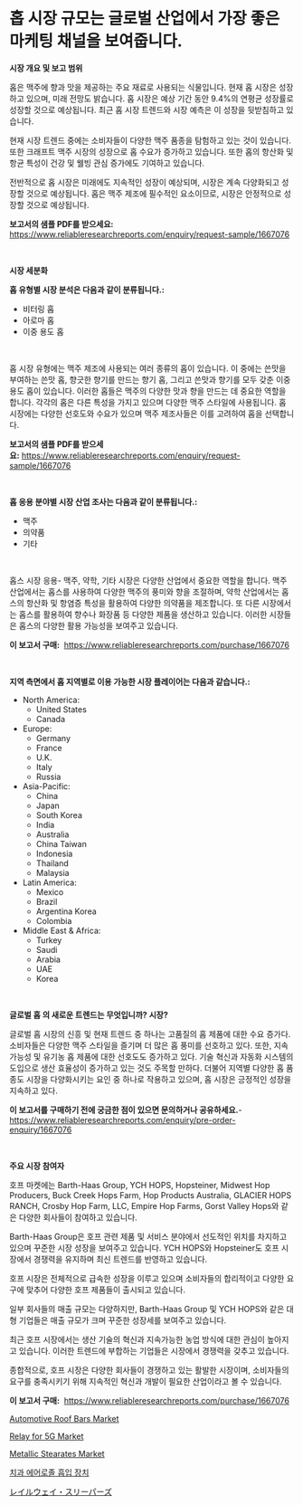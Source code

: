 <p><h1>홉 시장 규모는 글로벌 산업에서 가장 좋은 마케팅 채널을 보여줍니다.</h1></p><p><strong>시장 개요 및 보고 범위</strong></p>
<p><p>홉은 맥주에 향과 맛을 제공하는 주요 재료로 사용되는 식물입니다. 현재 홉 시장은 성장하고 있으며, 미래 전망도 밝습니다. 홉 시장은 예상 기간 동안 9.4%의 연평균 성장률로 성장할 것으로 예상됩니다. 최근 홉 시장 트렌드와 시장 예측은 이 성장을 뒷받침하고 있습니다. </p><p>현재 시장 트렌드 중에는 소비자들이 다양한 맥주 품종을 탐험하고 있는 것이 있습니다. 또한 크래프트 맥주 시장의 성장으로 홉 수요가 증가하고 있습니다. 또한 홉의 항산화 및 항균 특성이 건강 및 웰빙 관심 증가에도 기여하고 있습니다.</p><p>전반적으로 홉 시장은 미래에도 지속적인 성장이 예상되며, 시장은 계속 다양화되고 성장할 것으로 예상됩니다. 홉은 맥주 제조에 필수적인 요소이므로, 시장은 안정적으로 성장할 것으로 예상됩니다.</p></p>
<p><strong>보고서의 샘플 PDF를 받으세요:</strong> <a href="https://www.reliableresearchreports.com/enquiry/request-sample/1667076">https://www.reliableresearchreports.com/enquiry/request-sample/1667076</a></p>
<p>&nbsp;</p>
<p><strong>시장 세분화</strong></p>
<p><strong>홉 유형별 시장 분석은 다음과 같이 분류됩니다.:</strong></p>
<p><ul><li>비터링 홉</li><li>아로마 홉</li><li>이중 용도 홉</li></ul></p>
<p>&nbsp;</p>
<p><p>홉 시장 유형에는 맥주 제조에 사용되는 여러 종류의 홉이 있습니다. 이 중에는 쓴맛을 부여하는 쓴맛 홉, 향긋한 향기를 만드는 향기 홉, 그리고 쓴맛과 향기를 모두 갖춘 이중 용도 홉이 있습니다. 이러한 홉들은 맥주의 다양한 맛과 향을 만드는 데 중요한 역할을 합니다. 각각의 홉은 다른 특성을 가지고 있으며 다양한 맥주 스타일에 사용됩니다. 홉 시장에는 다양한 선호도와 수요가 있으며 맥주 제조사들은 이를 고려하여 홉을 선택합니다.</p></p>
<p><strong>보고서의 샘플 PDF를 받으세요:</strong>&nbsp;<a href="https://www.reliableresearchreports.com/enquiry/request-sample/1667076">https://www.reliableresearchreports.com/enquiry/request-sample/1667076</a></p>
<p>&nbsp;</p>
<p><strong> 홉 응용 분야별 시장 산업 조사는 다음과 같이 분류됩니다.:</strong></p>
<p><ul><li>맥주</li><li>의약품</li><li>기타</li></ul></p>
<p>&nbsp;</p>
<p><p>홉스 시장 응용- 맥주, 약학, 기타 시장은 다양한 산업에서 중요한 역할을 합니다. 맥주 산업에서는 홉스를 사용하여 다양한 맥주의 풍미와 향을 조절하며, 약학 산업에서는 홉스의 항산화 및 항염증 특성을 활용하여 다양한 의약품을 제조합니다. 또 다른 시장에서는 홉스를 활용하여 향수나 화장품 등 다양한 제품을 생산하고 있습니다. 이러한 시장들은 홉스의 다양한 활용 가능성을 보여주고 있습니다.</p></p>
<p><strong>이 보고서 구매:</strong>&nbsp; <a href="https://www.reliableresearchreports.com/purchase/1667076">https://www.reliableresearchreports.com/purchase/1667076</a></p>
<p>&nbsp;</p>
<p><strong>지역 측면에서 홉 지역별로 이용 가능한 시장 플레이어는 다음과 같습니다.:</strong></p>
<p><ul>
    <li>
        North America:
        <ul>
            <li>United States</li>
            <li>Canada</li>
        </ul>
    </li>
    <li>
        Europe:
        <ul>
            <li>Germany</li>
            <li>France</li>
            <li>U.K.</li>
            <li>Italy</li>
            <li>Russia</li>
        </ul>
    </li>
    <li>
        Asia-Pacific:
        <ul>
            <li>China</li>
            <li>Japan</li>
            <li>South Korea</li>
            <li>India</li>
            <li>Australia</li>
            <li>China Taiwan</li>
            <li>Indonesia</li>
            <li>Thailand</li>
            <li>Malaysia</li>
        </ul>
    </li>
    <li>
        Latin America:
        <ul>
            <li>Mexico</li>
            <li>Brazil</li>
            <li>Argentina Korea</li>
            <li>Colombia</li>
        </ul>
    </li>
    <li>
        Middle East & Africa:
        <ul>
            <li>Turkey</li>
            <li>Saudi</li>
            <li>Arabia</li>
            <li>UAE</li>
            <li>Korea</li>
        </ul>
    </li>
    </ul></p>
<p>&nbsp;</p>
<p><strong>글로벌 홉 의 새로운 트렌드는 무엇입니까? 시장?</strong></p>
<p><p>글로벌 홉 시장의 신흥 및 현재 트렌드 중 하나는 고품질의 홉 제품에 대한 수요 증가다. 소비자들은 다양한 맥주 스타일을 즐기며 더 많은 홉 풍미를 선호하고 있다. 또한, 지속가능성 및 유기농 홉 제품에 대한 선호도도 증가하고 있다. 기술 혁신과 자동화 시스템의 도입으로 생산 효율성이 증가하고 있는 것도 주목할 만하다. 더불어 지역별 다양한 홉 품종도 시장을 다양화시키는 요인 중 하나로 작용하고 있으며, 홉 시장은 긍정적인 성장을 지속하고 있다.</p></p>
<p><strong>이 보고서를 구매하기 전에 궁금한 점이 있으면 문의하거나 공유하세요.</strong>- <a href="https://www.reliableresearchreports.com/enquiry/pre-order-enquiry/1667076">https://www.reliableresearchreports.com/enquiry/pre-order-enquiry/1667076</a></p>
<p>&nbsp;</p>
<p><strong>주요 시장 참여자</strong></p>
<p><p>호프 마켓에는 Barth-Haas Group, YCH HOPS, Hopsteiner, Midwest Hop Producers, Buck Creek Hops Farm, Hop Products Australia, GLACIER HOPS RANCH, Crosby Hop Farm, LLC, Empire Hop Farms, Gorst Valley Hops와 같은 다양한 회사들이 참여하고 있습니다. </p><p>Barth-Haas Group은 호프 관련 제품 및 서비스 분야에서 선도적인 위치를 차지하고 있으며 꾸준한 시장 성장을 보여주고 있습니다. YCH HOPS와 Hopsteiner도 호프 시장에서 경쟁력을 유지하며 최신 트렌드를 반영하고 있습니다. </p><p>호프 시장은 전체적으로 급속한 성장을 이루고 있으며 소비자들의 합리적이고 다양한 요구에 맞추어 다양한 호프 제품들이 출시되고 있습니다. </p><p>일부 회사들의 매출 규모는 다양하지만, Barth-Haas Group 및 YCH HOPS와 같은 대형 기업들은 매출 규모가 크며 꾸준한 성장세를 보여주고 있습니다. </p><p>최근 호프 시장에서는 생산 기술의 혁신과 지속가능한 농업 방식에 대한 관심이 높아지고 있습니다. 이러한 트렌드에 부합하는 기업들은 시장에서 경쟁력을 갖추고 있습니다. </p><p>종합적으로, 호프 시장은 다양한 회사들이 경쟁하고 있는 활발한 시장이며, 소비자들의 요구를 충족시키기 위해 지속적인 혁신과 개발이 필요한 산업이라고 볼 수 있습니다.</p></p>
<p><strong>이 보고서 구매:</strong>&nbsp;&nbsp;<a href="https://www.reliableresearchreports.com/purchase/1667076">https://www.reliableresearchreports.com/purchase/1667076</a></p>
<p><p><a href="https://issuu.com/reportprime-2/docs/automotive-roof-bars-market-size-2030.pptx">Automotive Roof Bars Market</a></p><p><a href="https://github.com/gdfhhhj/Market-Research-Report-List-3/blob/main/relay-for-5g-market.md">Relay for 5G Market</a></p><p><a href="https://spotless-saver-8fd.notion.site/Metallic-Stearates-Market-Provides-a-Comprehensive-Analysis-Including-a-Macro-Overview-of-the-Market-516d6c248c0749658c89144f459d9cb4">Metallic Stearates Market</a></p><p><a href="https://medium.com/@cierrahayes645/%EC%B9%98%EA%B3%BC-%EC%97%90%EC%96%B4%EB%A1%9C%EC%A1%B8-%ED%9D%A1%EC%9E%85-%EC%9E%A5%EC%B9%98-%EC%8B%9C%EC%9E%A5-%EC%9C%A0%ED%98%95-%EC%9D%91%EC%9A%A9-%EB%B0%8F-%EC%A7%80%EB%A6%AC%EB%B3%84-%EC%B2%A0%EC%A0%80%ED%95%9C-%ED%8F%89%EA%B0%80-585ca4a7b485">치과 에어로졸 흡입 장치</a></p><p><a href="https://github.com/AaronVargas43/Market-Research-Report-List-1/blob/main/469202315729.md">レイルウェイ・スリーパーズ</a></p></p>
